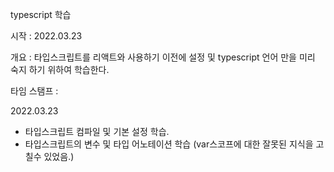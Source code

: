 typescript 학습

시작 : 2022.03.23

개요 : 타입스크립트를 리액트와 사용하기 이전에 설정 및 typescript 언어 만을 미리 숙지 하기 위하여 학습한다.

타임 스탬프 :

2022.03.23

- 타입스크립트 컴파일 및 기본 설정 학습.
- 타입스크립트의 변수 및 타입 어노테이션 학습 (var스코프에 대한 잘못된 지식을 고칠수 있었음.)

